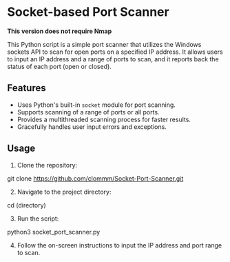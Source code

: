 # Socket-based Port Scanner

**This version does not require Nmap**

This Python script is a simple port scanner that utilizes the Windows sockets API to scan for open ports on a specified IP address. It allows users to input an IP address and a range of ports to scan, and it reports back the status of each port (open or closed).

## Features

- Uses Python's built-in `socket` module for port scanning.
- Supports scanning of a range of ports or all ports.
- Provides a multithreaded scanning process for faster results.
- Gracefully handles user input errors and exceptions.

## Usage

1. Clone the repository:

git clone https://github.com/clommm/Socket-Port-Scanner.git

2. Navigate to the project directory:

cd (directory)

3. Run the script:

python3 socket_port_scanner.py

4. Follow the on-screen instructions to input the IP address and port range to scan.



